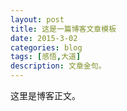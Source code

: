 ```yaml
---
layout: post
title: 这是一篇博客文章模板
date: 2015-3-02
categories: blog
tags: [感悟,大道]
description: 文章金句。
---
```


这里是博客正文。
